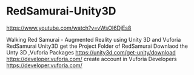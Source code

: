 # RedSamurai-Unity3D
https://www.youtube.com/watch?v=vWsOI6DjEs8



Walking Red Samurai - Augmented Reality using Unity 3D and Vuforia 
RedSamurai Unity3D 
get the Project Folder of RedSamurai 
Downlaod the Unty 3D ,Vuforia Packages 
https://unity3d.com/get-unity/download
https://developer.vuforia.com/ 
create account in Vuforia Developers
https://developer.vuforia.com/
